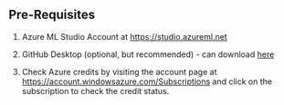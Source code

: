 ## Pre-Requisites

1. Azure ML Studio Account at https://studio.azureml.net

2. GitHub Desktop (optional, but recommended) - can download [here](https://desktop.github.com/)

3. Check Azure credits by visiting the account page at https://account.windowsazure.com/Subscriptions and click on the subscription to check the credit status.
